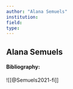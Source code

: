 ```yaml
---
author: "Alana Semuels"
institution:
field:
type:
---
```


## Alana Semuels
#### Bibliography:

![[@Semuels2021-fi]]